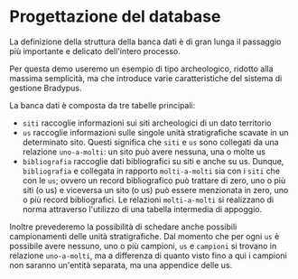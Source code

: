 # Progettazione del database

La definizione della struttura della banca dati è di gran lunga il passaggio più importante e delicato
dell'intero processo.

Per questa demo useremo un esempio di tipo archeologico, ridotto alla massima semplicità, ma che introduce varie caratteristiche 
del sistema di gestione Bradypus.

La banca dati è composta da tre tabelle principali:

- `siti` raccoglie informazioni sui siti archeologici di un dato territorio
- `us` raccoglie informazioni sulle singole unità stratigrafiche scavate in un determinato sito.
Questi significa che `siti` e `us` sono collegati da una relazione `uno-a-molti`: un sito può avere nessuna, una o molte us
- `bibliografia` raccoglie dati bibliografici su siti e anche su us. Dunque, `bibliografia` e collegata in rapporto `molti-a-molti`
sia con i `siti` che con le `us`; ovvero un record bibliografico può trattare di zero, uno o più siti (o us) e viceversa
un sito (o us) può essere menzionata in zero, uno o più record bibliografici. Le relazioni `molti-a-molti` si realizzano di norma
attraverso l'utilizzo di una tabella intermedia di appoggio.

Inoltre prevederemo la possibilità di schedare anche possibili campionamenti delle unità stratigrafiche. Dal momento che per
ogni `us` è possibile avere nessuno, uno o più campioni, `us` e `campioni` si trovano in relazione `uno-a-molti`, ma a
differenza di quanto visto fino a qui i campioni non saranno un'entità separata, ma una appendice delle us.